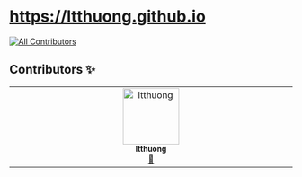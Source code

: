 # https://ltthuong.github.io
<!-- ALL-CONTRIBUTORS-BADGE:START - Do not remove or modify this section -->
[![All Contributors](https://img.shields.io/badge/all_contributors-1-orange.svg?style=flat-square)](#contributors-)
<!-- ALL-CONTRIBUTORS-BADGE:END -->

## Contributors ✨

<!-- ALL-CONTRIBUTORS-LIST:START - Do not remove or modify this section -->
<!-- prettier-ignore-start -->
<!-- markdownlint-disable -->
<table>
  <tbody>
    <tr>
      <td align="center" valign="top" width="14.28%"><a href="https://github.com/ltthuong"><img src="https://avatars.githubusercontent.com/u/24749158?v=4?s=100" width="100px;" alt="ltthuong"/><br /><sub><b>ltthuong</b></sub></a><br /><a href="https://github.com/ltthuong/ltthuong.github.io/issues?q=author%3Altthuong" title="Bug reports">🐛</a></td>
    </tr>
  </tbody>
</table>

<!-- markdownlint-restore -->
<!-- prettier-ignore-end -->

<!-- ALL-CONTRIBUTORS-LIST:END -->
